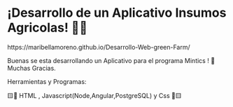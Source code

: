 <h1>¡Desarrollo de un Aplicativo Insumos Agricolas! 👩‍💻</h1>
https://maribellamoreno.github.io/Desarrollo-Web-green-Farm/

Buenas se esta desarrollando un Aplicativo para el programa Mintics ! 👋 Muchas Gracias.

Herramientas y Programas:

🟨🔻 HTML , Javascript(Node,Angular,PostgreSQL) y Css 🔺🟨
